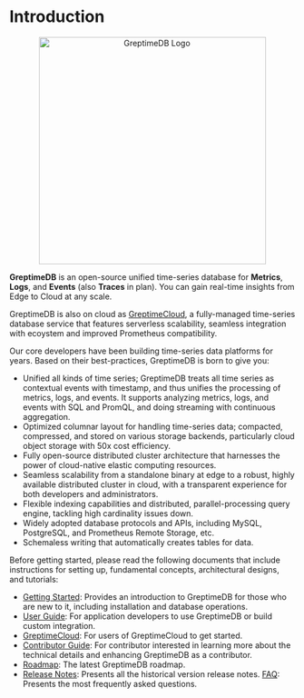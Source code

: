 # Introduction

<p align="center">
    <img src="/logo-greptimedb.png" alt="GreptimeDB Logo" width="400"/>
</p>

**GreptimeDB** is an open-source unified time-series database for **Metrics**, **Logs**, and **Events** (also **Traces** in plan). You can gain real-time insights from Edge to Cloud at any scale.

GreptimeDB is also on cloud as [GreptimeCloud](https://greptime.com/product/cloud),
a fully-managed time-series database service that features serverless scalability,
seamless integration with ecoystem and improved Prometheus compatibility.

Our core developers have been building time-series data platforms for years. Based on their best-practices, GreptimeDB is born to give you:

- Unified all kinds of time series; GreptimeDB treats all time series as contextual events with timestamp, and thus unifies the processing of metrics, logs, and events. It supports analyzing metrics, logs, and events with SQL and PromQL, and doing streaming with continuous aggregation.
- Optimized columnar layout for handling time-series data; compacted, compressed, and stored on various storage backends, particularly cloud object storage with 50x cost efficiency.
- Fully open-source distributed cluster architecture that harnesses the power of cloud-native elastic computing resources.
- Seamless scalability from a standalone binary at edge to a robust, highly available distributed cluster in cloud, with a transparent experience for both developers and administrators.
- Flexible indexing capabilities and distributed, parallel-processing query engine, tackling high cardinality issues down.
- Widely adopted database protocols and APIs, including MySQL, PostgreSQL, and Prometheus Remote Storage, etc.
- Schemaless writing that automatically creates tables for data.

Before getting started, please read the following documents that include instructions for setting up, fundamental concepts, architectural designs, and tutorials:

- [Getting Started][1]: Provides an introduction to GreptimeDB for those who are new to it, including installation and database operations.
- [User Guide][2]: For application developers to use GreptimeDB or build custom integration.
- [GreptimeCloud][6]: For users of GreptimeCloud to get started.
- [Contributor Guide][3]: For contributor interested in learning more about the technical details and enhancing GreptimeDB as a contributor.
- [Roadmap][7]: The latest GreptimeDB roadmap.
- [Release Notes][4]: Presents all the historical version release notes.
 [FAQ][5]: Presents the most frequently asked questions.

[1]: ./getting-started/overview.md
[2]: ./user-guide/overview.md
[3]: ./contributor-guide/overview.md
[4]: /release-notes
[5]: ./faq-and-others/faq.md
[6]: ./greptimecloud/overview.md
[7]: https://www.greptime.com/blogs/2024-02-29-greptimedb-2024-roadmap
